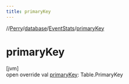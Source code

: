 ```yaml
---
title: primaryKey
---
```

//[Perry](../../../index.html)/[database](../index.html)/[EventStats](index.html)/[primaryKey](primary-key.html)



# primaryKey



[jvm]\
open override val [primaryKey](primary-key.html): Table.PrimaryKey




